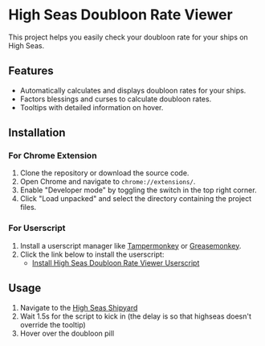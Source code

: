 # High Seas Doubloon Rate Viewer

This project helps you easily check your doubloon rate for your ships on High Seas.

## Features

- Automatically calculates and displays doubloon rates for your ships.
- Factors blessings and curses to calculate doubloon rates.
- Tooltips with detailed information on hover.

## Installation
### For Chrome Extension

1. Clone the repository or download the source code.
2. Open Chrome and navigate to `chrome://extensions/`.
3. Enable "Developer mode" by toggling the switch in the top right corner.
4. Click "Load unpacked" and select the directory containing the project files.

### For Userscript

1. Install a userscript manager like [Tampermonkey](https://www.tampermonkey.net/) or [Greasemonkey](https://www.greasespot.net/).
2. Click the link below to install the userscript:
   - [Install High Seas Doubloon Rate Viewer Userscript](https://github.com/CoolCoderSJ/high-seas-rate-viewer/raw/refs/heads/main/userscript.user.js)

## Usage
1. Navigate to the [High Seas Shipyard](https://highseas.hackclub.com/shipyard)
2. Wait 1.5s for the script to kick in (the delay is so that highseas doesn't override the tooltip)
3. Hover over the doubloon pill